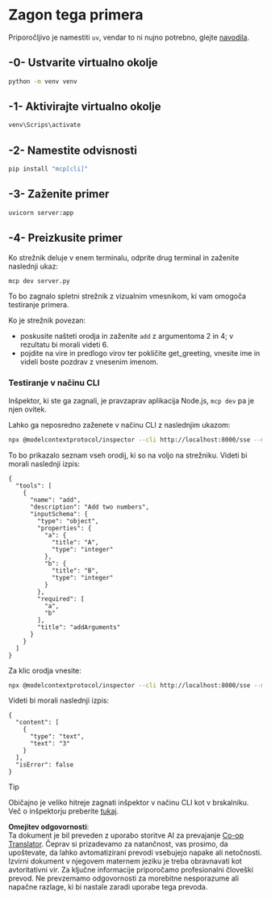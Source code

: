 <!--
CO_OP_TRANSLATOR_METADATA:
{
  "original_hash": "69ba3bd502bd743233137bac5539c08b",
  "translation_date": "2025-08-19T18:22:03+00:00",
  "source_file": "03-GettingStarted/05-sse-server/solution/python/README.md",
  "language_code": "sl"
}
-->
# Zagon tega primera

Priporočljivo je namestiti `uv`, vendar to ni nujno potrebno, glejte [navodila](https://docs.astral.sh/uv/#highlights).

## -0- Ustvarite virtualno okolje

```bash
python -m venv venv
```

## -1- Aktivirajte virtualno okolje

```bash
venv\Scrips\activate
```

## -2- Namestite odvisnosti

```bash
pip install "mcp[cli]"
```

## -3- Zaženite primer

```bash
uvicorn server:app
```

## -4- Preizkusite primer

Ko strežnik deluje v enem terminalu, odprite drug terminal in zaženite naslednji ukaz:

```bash
mcp dev server.py
```

To bo zagnalo spletni strežnik z vizualnim vmesnikom, ki vam omogoča testiranje primera.

Ko je strežnik povezan:

- poskusite našteti orodja in zaženite `add` z argumentoma 2 in 4; v rezultatu bi morali videti 6.
- pojdite na vire in predlogo virov ter pokličite get_greeting, vnesite ime in videli boste pozdrav z vnesenim imenom.

### Testiranje v načinu CLI

Inšpektor, ki ste ga zagnali, je pravzaprav aplikacija Node.js, `mcp dev` pa je njen ovitek.

Lahko ga neposredno zaženete v načinu CLI z naslednjim ukazom:

```bash
npx @modelcontextprotocol/inspector --cli http://localhost:8000/sse --method tools/list
```

To bo prikazalo seznam vseh orodij, ki so na voljo na strežniku. Videti bi morali naslednji izpis:

```text
{
  "tools": [
    {
      "name": "add",
      "description": "Add two numbers",
      "inputSchema": {
        "type": "object",
        "properties": {
          "a": {
            "title": "A",
            "type": "integer"
          },
          "b": {
            "title": "B",
            "type": "integer"
          }
        },
        "required": [
          "a",
          "b"
        ],
        "title": "addArguments"
      }
    }
  ]
}
```

Za klic orodja vnesite:

```bash
npx @modelcontextprotocol/inspector --cli http://localhost:8000/sse --method tools/call --tool-name add --tool-arg a=1 --tool-arg b=2
```

Videti bi morali naslednji izpis:

```text
{
  "content": [
    {
      "type": "text",
      "text": "3"
    }
  ],
  "isError": false
}
```

> [!TIP]  
> Običajno je veliko hitreje zagnati inšpektor v načinu CLI kot v brskalniku.  
> Več o inšpektorju preberite [tukaj](https://github.com/modelcontextprotocol/inspector).

**Omejitev odgovornosti**:  
Ta dokument je bil preveden z uporabo storitve AI za prevajanje [Co-op Translator](https://github.com/Azure/co-op-translator). Čeprav si prizadevamo za natančnost, vas prosimo, da upoštevate, da lahko avtomatizirani prevodi vsebujejo napake ali netočnosti. Izvirni dokument v njegovem maternem jeziku je treba obravnavati kot avtoritativni vir. Za ključne informacije priporočamo profesionalni človeški prevod. Ne prevzemamo odgovornosti za morebitne nesporazume ali napačne razlage, ki bi nastale zaradi uporabe tega prevoda.